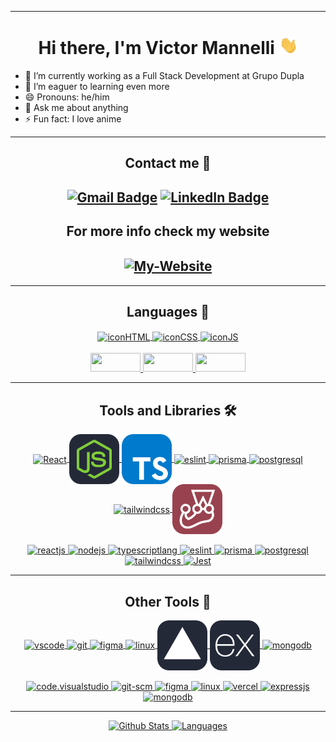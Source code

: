 ***
<h1 align="center"> Hi there, I'm Victor Mannelli <img width="30" alt="waving-giff" src="https://github.com/ABSphreak/ABSphreak/blob/master/gifs/Hi.gif"/> </h2>
 
- 🌱 I’m currently working as a Full Stack Development at Grupo Dupla
- 👯 I’m eaguer to learning even more
- 😄 Pronouns: he/him
- 💬 Ask me about anything
- ⚡ Fun fact: I love anime

***

<div align="center">
  <h2> Contact me 🤝 <h2/>

[![Gmail Badge](https://img.shields.io/badge/Gmail-D14836?style=for-the-badge&logo=gmail&logoColor=white)](mailto:imp.mannelli@gmail.com)
[![LinkedIn Badge](https://img.shields.io/badge/LinkedIn-0077B5?style=for-the-badge&logo=linkedin&logoColor=white)](https://www.linkedin.com/in/victor-mendes-mannelli-740aa2246/)
  
  <h2> For more info check my website <h2/>
  <a href="https://curriculum-one-woad.vercel.app/" target="blank">
    <img align="center" height="90" width="80" alt="My-Website" src="https://i.imgur.com/wnerVOg.png" />
  </a>
  
</div>

***
 
<div align="center">
  <h2> Languages 📝 </h2>
<!--   <a href="http://www.python.org/" target="blank">
    <img align="center" height="60" width="80" alt="iconPython" src="https://cdn.jsdelivr.net/gh/devicons/devicon/icons/python/python-plain.svg" />
  </a> -->
  <a href="https://developer.mozilla.org/pt-BR/docs/Web/HTML/" target="blank">
    <img align="center" height="60" width="80" alt="iconHTML" src="https://cdn.jsdelivr.net/gh/devicons/devicon/icons/html5/html5-plain.svg" />
  </a>
  <a href="https://developer.mozilla.org/pt-BR/docs/Web/CSS" target="blank">
    <img align="center" height="60" width="80" alt="iconCSS" src="https://cdn.jsdelivr.net/gh/devicons/devicon/icons/css3/css3-plain.svg" />
  </a>
  <a href="https://developer.mozilla.org/pt-BR/docs/Web/JavaScript/" target="blank">
    <img align="center" height="60" width="80" alt="iconJS" src="https://cdn.jsdelivr.net/gh/devicons/devicon/icons/javascript/javascript-plain.svg" />
  </a>
</div>
<br/>
<div align="center">
<!--   <a href="http://www.python.org/" target="blank">
    <img width="80" src="https://img.shields.io/badge/-Python-yellow?style=for-the-badge&color=f1d356" /> 
  </a> -->
  <a href="https://developer.mozilla.org/pt-BR/docs/Web/HTML/" target="blank">
    <img width="80" height="30" src="https://img.shields.io/badge/-HTML-orange?style=for-the-badge&color=d84a2e" /> 
  </a>
  <a href="https://developer.mozilla.org/pt-BR/docs/Web/CSS" target="blank">
    <img width="80" height="30" src="https://img.shields.io/badge/-CSS-blue?style=for-the-badge&color=3173d9" /> 
  </a>
  <a href="https://developer.mozilla.org/pt-BR/docs/Web/JavaScript/" target="blank">
    <img width="80" height="30" src="https://img.shields.io/badge/-JavaScript-yellow?style=for-the-badge&color=e9d54c" /> 
  </a>
</div>

* * * 

<div>
  <div align="center">
    <h2> Tools and Libraries 🛠 </h2>
    <a href="http://reactjs.org/" target="blank">
      <img align="center" alt="React" height"60" width="80" src="https://cdn.jsdelivr.net/gh/devicons/devicon/icons/react/react-original.svg" />
    </a>
    <a href="https://nodejs.org/en/" target="blank">
      <img align="center" alt="Node" height"60" width="80" src="https://raw.githubusercontent.com/jpb06/jpb06/master/icons/NodeJS-Dark.svg" />
    </a>
    <a href="https://www.typescriptlang.org/" target="blank">
      <img align="center" alt="typescriptlang" height"60" width="80" src="https://raw.githubusercontent.com/jpb06/jpb06/master/icons/TypeScript.svg" />
    </a>
    <a href="https://eslint.org/" target="blank">
      <img align="center" alt="eslint" height"60" width="80" src="https://cdn.jsdelivr.net/gh/devicons/devicon/icons/eslint/eslint-original.svg" />
    </a>
    <a href="https://www.prisma.io/" target="blank">
      <img align="center" width="80" height"60" alt="prisma" src="https://www.svgrepo.com/show/373776/light-prisma.svg"/>
    </a>
    <a href="https://www.postgresql.org/" target="blank">
      <img align="center" alt="postgresql" height"60" width="80" src="https://cdn.jsdelivr.net/gh/devicons/devicon/icons/postgresql/postgresql-original.svg" />
    </a>
    <a href="https://tailwindcss.com/" target="blank">
      <img align="center" alt="tailwindcss" height"60" width="80" src="https://cdn.jsdelivr.net/gh/devicons/devicon/icons/tailwindcss/tailwindcss-plain.svg" />
    </a>
    <a href="https://jestjs.io/pt-BR/" target="blank">
     <img align="center" alt="Jest" height"60" width="80" src="https://raw.githubusercontent.com/jpb06/jpb06/master/icons/Jest.svg" />
    </a>
  </div>
  <br/>
  <div align="center">
    <a href="http://pt-br.reactjs.org/" target="blank">
       <img width="80" height="30" alt="reactjs" src="https://img.shields.io/badge/-React-blue?style=for-the-badge&color=5ed2f2" /> 
    </a>
    <a href="https://nodejs.org/en/" target="blank">
       <img width="80" height="30" alt="nodejs" src="https://img.shields.io/badge/-NodeJS-blue?style=for-the-badge&color=83ce3f" /> 
    </a>
    <a href="https://www.typescriptlang.org/" target="blank">
       <img width="80" height="30" alt="typescriptlang" src="https://img.shields.io/badge/-Typescript-blue?style=for-the-badge&color=007acc" /> 
    </a>
    <a href="https://eslint.org/" target="blank">
       <img width="80" height="30" alt="eslint" src="https://img.shields.io/badge/-Eslint-blue?style=for-the-badge&color=4c63ba" /> 
    </a>
    <a href="https://www.prisma.io/" target="blank">
       <img width="80" height="30" alt="prisma" src="https://img.shields.io/badge/-prisma-blue?style=for-the-badge&color=071f2d" /> 
    </a>
    <a href="https://www.postgresql.org/" target="blank">
       <img width="80" height="30" alt="postgresql" src="https://img.shields.io/badge/-postgresql-blue?style=for-the-badge&color=336791" /> 
    </a>
    <a href="https://tailwindcss.com/" target="blank">
       <img width="80" height="30" alt="tailwindcss" src="https://img.shields.io/badge/-tailwindcss-blue?style=for-the-badge&color=38b2ac" /> 
    </a>
    <a href="https://jestjs.io/pt-BR/" target="blank">
       <img width="80" height="30" alt="Jest" src="https://img.shields.io/badge/-Jest-blue?style=for-the-badge&color=73364f" /> 
    </a>
<!--     <a href="https://typeorm.io/" target="blank">
       <img width="80" height="30" alt="Typeorm" src="https://img.shields.io/badge/-typeorm-&?style=for-the-badge&logo=typeorm&color=black" /> 
    </a> -->
  </div>
</div>
  
* * * 

<div>
  <div align="center">
    <h2> Other Tools 🧰 </h2>
    <a href="https://code.visualstudio.com/" target="blank">
      <img align="center" alt="vscode" height"60" width="80" src="https://cdn.jsdelivr.net/gh/devicons/devicon/icons/vscode/vscode-original.svg" />
    <a href="https://git-scm.com/" target="blank">
      <img align="center" alt="git" height"60" width="80" src="https://cdn.jsdelivr.net/gh/devicons/devicon/icons/git/git-plain.svg" />
    </a>
    <a href="https://www.figma.com/" target="blank">
      <img align="center" alt="figma" height"60" width="80" src="https://cdn.jsdelivr.net/gh/devicons/devicon/icons/figma/figma-original.svg" />
    </a>
    <a href="https://kernel.org/" target="blank">
      <img align="center" alt="linux" height"60" width="80" src="https://cdn.jsdelivr.net/gh/devicons/devicon/icons/linux/linux-original.svg" />
    </a>
    <a href="https://vercel.com/" target="blank">
      <img align="center" alt="vercel" height"60" width="80" src="https://github.com/jpb06/jpb06/raw/master/icons/Vercel-Dark.svg"/>
    </a>
    <a href="https://expressjs.com/" target="blank">
      <img align="center" alt="express" height"60" width="80" src="https://github.com/jpb06/jpb06/raw/master/icons/ExpressJS-Dark.svg" />
    </a>
    <a href="https://www.mongodb.com/home" target="blank">
      <img align="center" alt="mongodb" height"60" width="80" src="https://cdn.jsdelivr.net/gh/devicons/devicon/icons/mongodb/mongodb-original.svg" />
    </a>
  </div>
  <br/>
  <div align="center">
    <a href="https://code.visualstudio.com/" target="blank">
       <img width="80" height="30" alt="code.visualstudio" src="https://img.shields.io/badge/-vscode-blue?style=for-the-badge&color=0176c6" /> 
    </a>
    <a href="https://git-scm.com/" target="blank">
       <img width="80" height="30" alt="git-scm" src="https://img.shields.io/badge/-git-blue?style=for-the-badge&color=f35034" /> 
    </a>
    <a href="https://www.figma.com/" target="blank">
       <img width="80" height="30" alt="figma" src="https://img.shields.io/badge/-figma-blue?style=for-the-badge&color=e864a1" /> 
    </a>
    <a href="https://kernel.org/" target="blank">
       <img width="80" height="30" alt="linux" src="https://img.shields.io/badge/-linux-blue?style=for-the-badge&color=fed24e" /> 
    </a>
    <a href="https://vercel.com/" target="blank">
       <img width="80" height="30" alt="vercel" src="https://img.shields.io/badge/-vercel-blue?style=for-the-badge&color=242938" /> 
    </a>
    <a href="https://expressjs.com/" target="blank">
       <img width="80" height="30" alt="expressjs" src="https://img.shields.io/badge/-express-blue?style=for-the-badge&color=242938" /> 
    </a>
    <a href="https://www.mongodb.com/home" target="blank">
       <img width="80" height="30" alt="mongodb" src="https://img.shields.io/badge/-mongodb-blue?style=for-the-badge&color=439934" /> 
    </a>
  </div>

</div>
  
***

<div align="center">
  <a href="https://github.com/anuraghazra/github-readme-stats">
    <img height="200px" src="https://github-readme-stats.vercel.app/api?username=Victor-Mannelli&show_icons=true&hide_border=true&theme=nord&bg_color=22272E&hide_rank=true" alt="Github Stats"/>
  </a>
  <a href="https://github.com/anuraghazra/github-readme-stats">
    <img height="200px" src="https://github-readme-stats.vercel.app/api/top-langs/?username=Victor-Mannelli&layout=compact&hide_border=true&theme=nord&bg_color=22272E&card_width=250" alt="Languages" />
  </a>
</div>
